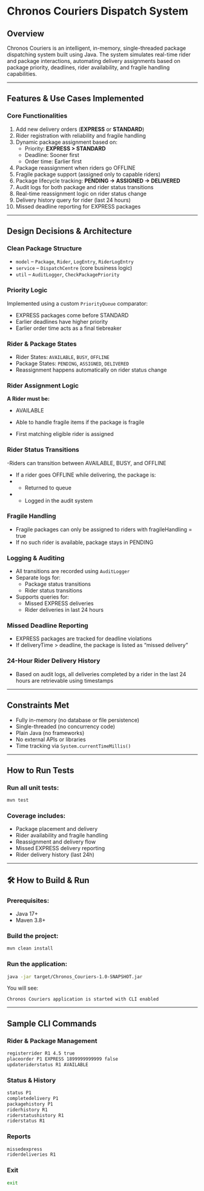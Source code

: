 # Chronos Couriers Dispatch System

## Overview

Chronos Couriers is an intelligent, in-memory, single-threaded package dispatching system built using Java. The system simulates real-time rider and package interactions, automating delivery assignments based on package priority, deadlines, rider availability, and fragile handling capabilities.

---

## Features & Use Cases Implemented

### Core Functionalities

1. Add new delivery orders (**EXPRESS** or **STANDARD**)
2. Rider registration with reliability and fragile handling
3. Dynamic package assignment based on:
   - Priority: **EXPRESS > STANDARD**
   - Deadline: Sooner first
   - Order time: Earlier first
4. Package reassignment when riders go OFFLINE
5. Fragile package support (assigned only to capable riders)
6. Package lifecycle tracking: **PENDING → ASSIGNED → DELIVERED**
7. Audit logs for both package and rider status transitions
8. Real-time reassignment logic on rider status change
9. Delivery history query for rider (last 24 hours)
10. Missed deadline reporting for EXPRESS packages

---

## Design Decisions & Architecture

### Clean Package Structure

- `model` – `Package`, `Rider`, `LogEntry`, `RiderLogEntry`
- `service` – `DispatchCentre` (core business logic)
- `util` – `AuditLogger`, `CheckPackagePriority`

### Priority Logic

Implemented using a custom `PriorityQueue` comparator:

- EXPRESS packages come before STANDARD
- Earlier deadlines have higher priority
- Earlier order time acts as a final tiebreaker

### Rider & Package States

- Rider States: `AVAILABLE`, `BUSY`, `OFFLINE`
- Package States: `PENDING`, `ASSIGNED`, `DELIVERED`
- Reassignment happens automatically on rider status change

### Rider Assignment Logic
   **A Rider must be:**

- AVAILABLE 

- Able to handle fragile items if the package is fragile

- First matching eligible rider is assigned

### Rider Status Transitions
-Riders can transition between AVAILABLE, BUSY, and OFFLINE
- If a rider goes OFFLINE while delivering, the package is:
- - Returned to queue
- - Logged in the audit system

### Fragile Handling
- Fragile packages can only be assigned to riders with fragileHandling = true
- If no such rider is available, package stays in PENDING

### Logging & Auditing

- All transitions are recorded using `AuditLogger`
- Separate logs for:
  - Package status transitions
  - Rider status transitions
- Supports queries for:
  - Missed EXPRESS deliveries
  - Rider deliveries in last 24 hours

### Missed Deadline Reporting
- EXPRESS packages are tracked for deadline violations
- If deliveryTime > deadline, the package is listed as “missed delivery”

### 24-Hour Rider Delivery History
- Based on audit logs, all deliveries completed by a rider in the last 24 hours are retrievable using timestamps

---

## Constraints Met

- Fully in-memory (no database or file persistence)
- Single-threaded (no concurrency code)
- Plain Java (no frameworks)
- No external APIs or libraries
- Time tracking via `System.currentTimeMillis()`

---

## How to Run Tests

### Run all unit tests:

```bash
mvn test
```

### Coverage includes:

- Package placement and delivery
- Rider availability and fragile handling
- Reassignment and delivery flow
- Missed EXPRESS delivery reporting
- Rider delivery history (last 24h)

---

## 🛠 How to Build & Run

### Prerequisites:

- Java 17+
- Maven 3.8+

### Build the project:

```bash
mvn clean install
```

### Run the application:

```bash
java -jar target/Chronos_Couriers-1.0-SNAPSHOT.jar
```

You will see:

```
Chronos Couriers application is started with CLI enabled
```

---

## Sample CLI Commands

### Rider & Package Management

```bash
registerrider R1 4.5 true
placeorder P1 EXPRESS 1899999999999 false
updateriderstatus R1 AVAILABLE
```

### Status & History

```bash
status P1
completedelivery P1
packagehistory P1
riderhistory R1
riderstatushistory R1
riderstatus R1
```

### Reports

```bash
missedexpress
riderdeliveries R1
```

### Exit

```bash
exit
```


